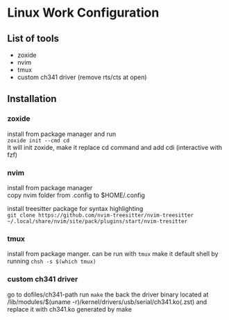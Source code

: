 # Linux Work Configuration

## List of tools
* zoxide
* nvim
* tmux
* custom ch341 driver (remove rts/cts at open)

## Installation

### zoxide
install from package manager and run  
```zoxide init --cmd cd```  
It will init zoxide, make it replace cd command and add cdi (interactive with fzf)  

### nvim
install from package manager  
copy nvim folder from .config to $HOME/.config  

install treesitter package for syntax highlighting  
```git clone https://github.com/nvim-treesitter/nvim-treesitter ~/.local/share/nvim/site/pack/plugins/start/nvim-tresitter```

### tmux
install from package manger.
can be run with
```tmux```
make it default shell by running
```chsh -s $(which tmux)```

### custom ch341 driver
go to dofiles/ch341-path
run 
```make```
the back the driver binary located at 
/lib/modules/$(uname -r)/kernel/drivers/usb/serial/ch341.ko(.zst)
and replace it with ch341.ko generated by make
